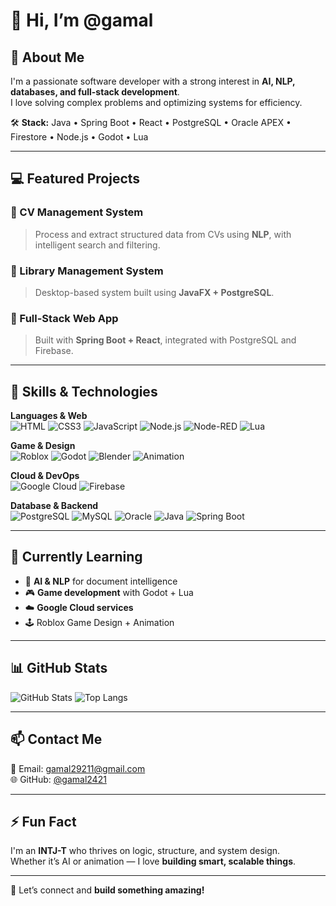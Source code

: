 # 👋 Hi, I’m @gamal

## 🧠 About Me  
I'm a passionate software developer with a strong interest in **AI, NLP, databases, and full-stack development**.  
I love solving complex problems and optimizing systems for efficiency.

🛠️ **Stack:** Java • Spring Boot • React • PostgreSQL • Oracle APEX • Firestore • Node.js • Godot • Lua

---

## 💻 Featured Projects

### 🔹 CV Management System  
> Process and extract structured data from CVs using **NLP**, with intelligent search and filtering.

### 🔹 Library Management System  
> Desktop-based system built using **JavaFX + PostgreSQL**.

### 🔹 Full-Stack Web App  
> Built with **Spring Boot + React**, integrated with PostgreSQL and Firebase.

---

## 🎯 Skills & Technologies

**Languages & Web**  
![HTML](https://img.shields.io/badge/HTML5-E34F26?style=flat&logo=html5&logoColor=white)
![CSS3](https://img.shields.io/badge/CSS3-1572B6?style=flat&logo=css3&logoColor=white)
![JavaScript](https://img.shields.io/badge/JavaScript-F7DF1E?style=flat&logo=javascript&logoColor=black)
![Node.js](https://img.shields.io/badge/Node.js-339933?style=flat&logo=node.js&logoColor=white)
![Node-RED](https://img.shields.io/badge/Node--RED-8F0000?style=flat&logo=nodered&logoColor=white)
![Lua](https://img.shields.io/badge/Lua-2C2D72?style=flat&logo=lua&logoColor=white)

**Game & Design**  
![Roblox](https://img.shields.io/badge/Roblox-000000?style=flat&logo=roblox&logoColor=white)
![Godot](https://img.shields.io/badge/Godot-478CBF?style=flat&logo=godot-engine&logoColor=white)
![Blender](https://img.shields.io/badge/Blender-F5792A?style=flat&logo=blender&logoColor=white)
![Animation](https://img.shields.io/badge/Animator-FFD700?style=flat)

**Cloud & DevOps**  
![Google Cloud](https://img.shields.io/badge/Google_Cloud-4285F4?style=flat&logo=google-cloud&logoColor=white)
![Firebase](https://img.shields.io/badge/Firebase-ffca28?style=flat&logo=firebase&logoColor=black)

**Database & Backend**  
![PostgreSQL](https://img.shields.io/badge/PostgreSQL-316192?style=flat&logo=postgresql&logoColor=white)
![MySQL](https://img.shields.io/badge/MySQL-4479A1?style=flat&logo=mysql&logoColor=white)
![Oracle](https://img.shields.io/badge/Oracle-F80000?style=flat&logo=oracle&logoColor=white)
![Java](https://img.shields.io/badge/Java-ED8B00?style=flat&logo=java&logoColor=white)
![Spring Boot](https://img.shields.io/badge/Spring_Boot-6DB33F?style=flat&logo=spring-boot&logoColor=white)

---

## 🌱 Currently Learning

- 🤖 **AI & NLP** for document intelligence  
- 🎮 **Game development** with Godot + Lua  
- ☁️ **Google Cloud services**  
- 🕹️ Roblox Game Design + Animation  

---

## 📊 GitHub Stats

![GitHub Stats](https://github-readme-stats.vercel.app/api?username=gamal2421&show_icons=true&theme=tokyonight)
![Top Langs](https://github-readme-stats.vercel.app/api/top-langs/?username=gamal2421&layout=compact&theme=tokyonight)

---

## 📫 Contact Me

📧 Email: gamal29211@gmail.com  
🌐 GitHub: [@gamal2421](https://github.com/gamal2421)

---

## ⚡ Fun Fact  
I'm an **INTJ-T** who thrives on logic, structure, and system design.  
Whether it’s AI or animation — I love **building smart, scalable things**.

---

🚀 Let’s connect and **build something amazing!**
